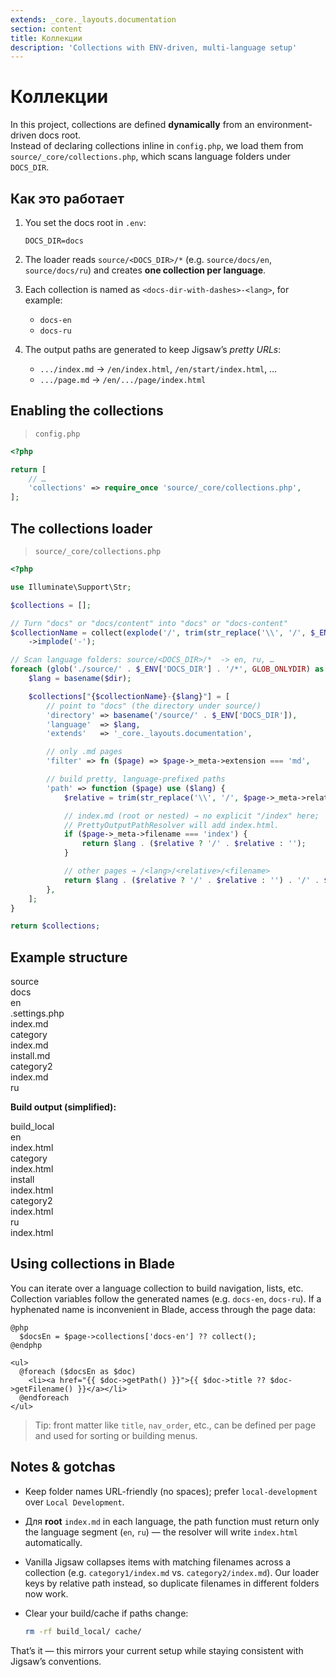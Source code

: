 ```yaml
---
extends: _core._layouts.documentation
section: content
title: Коллекции
description: 'Collections with ENV-driven, multi-language setup'
---
```


# Коллекции

In this project, collections are defined **dynamically** from an environment-driven docs root.  
Instead of declaring collections inline in `config.php`, we load them from `source/_core/collections.php`, which scans language folders under `DOCS_DIR`.

## Как это работает

1. You set the docs root in `.env`:

   ```text
   DOCS_DIR=docs
   ```

2. The loader reads `source/<DOCS_DIR>/*` (e.g. `source/docs/en`, `source/docs/ru`) and creates **one collection per language**.

3. Each collection is named as `<docs-dir-with-dashes>-<lang>`, for example:

   - `docs-en`
   - `docs-ru`

4. The output paths are generated to keep Jigsaw’s _pretty URLs_:
   - `.../index.md` → `/en/index.html`, `/en/start/index.html`, …
   - `.../page.md` → `/en/.../page/index.html`

## Enabling the collections

> `config.php`

```php
<?php

return [
    // …
    'collections' => require_once 'source/_core/collections.php',
];
```

## The collections loader

> `source/_core/collections.php`

```php
<?php

use Illuminate\Support\Str;

$collections = [];

// Turn "docs" or "docs/content" into "docs" or "docs-content"
$collectionName = collect(explode('/', trim(str_replace('\\', '/', $_ENV['DOCS_DIR']), '/')))
    ->implode('-');

// Scan language folders: source/<DOCS_DIR>/*  -> en, ru, …
foreach (glob('./source/' . $_ENV['DOCS_DIR'] . '/*', GLOB_ONLYDIR) as $dir) {
    $lang = basename($dir);

    $collections["{$collectionName}-{$lang}"] = [
        // point to "docs" (the directory under source/)
        'directory' => basename('/source/' . $_ENV['DOCS_DIR']),
        'language'  => $lang,
        'extends'   => '_core._layouts.documentation',

        // only .md pages
        'filter' => fn ($page) => $page->_meta->extension === 'md',

        // build pretty, language-prefixed paths
        'path' => function ($page) use ($lang) {
            $relative = trim(str_replace('\\', '/', $page->_meta->relativePath), '/');

            // index.md (root or nested) → no explicit "/index" here;
            // PrettyOutputPathResolver will add index.html.
            if ($page->_meta->filename === 'index') {
                return $lang . ($relative ? '/' . $relative : '');
            }

            // other pages → /<lang>/<relative>/<filename>
            return $lang . ($relative ? '/' . $relative : '') . '/' . $page->_meta->filename;
        },
    ];
}

return $collections;
```

## Example structure

<div class="files">
  <div class="folder folder--open">
    source
    <div class="folder folder--open">
      docs
      <div class="folder folder--open">
        en
        <div class="file">.settings.php</div>
        <div class="file">index.md</div>
        <div class="folder folder--open">
          category
          <div class="file">index.md</div>
          <div class="file">install.md</div>
        </div>
        <div class="folder folder--open">
          category2
          <div class="file">index.md</div>
        </div>
      </div>
    </div>
    <div class="folder">ru</div>
  </div>
</div>

**Build output (simplified):**

<div class="files">
  <div class="folder folder--open">
    build_local
    <div class="folder folder--open">
      en
      <div class="file">index.html</div>
      <div class="folder folder--open">
        category
        <div class="file">index.html</div>
        <div class="folder folder--open">
          install
          <div class="file">index.html</div>
        </div>
      </div>
      <div class="folder folder--open">
        category2
        <div class="file">index.html</div>
      </div>
    </div>
  </div>
  <div class="folder folder--open">
    ru
    <div class="file">index.html</div>
  </div>
</div>

## Using collections in Blade

You can iterate over a language collection to build navigation, lists, etc.  
Collection variables follow the generated names (e.g. `docs-en`, `docs-ru`). If a hyphenated name is inconvenient in Blade, access through the page data:

```blade
@php
  $docsEn = $page->collections['docs-en'] ?? collect();
@endphp

<ul>
  @foreach ($docsEn as $doc)
    <li><a href="{{ $doc->getPath() }}">{{ $doc->title ?? $doc->getFilename() }}</a></li>
  @endforeach
</ul>
```

> Tip: front matter like `title`, `nav_order`, etc., can be defined per page and used for sorting or building menus.

## Notes & gotchas

- Keep folder names URL-friendly (no spaces); prefer `local-development` over `Local Development`.
- Для **root** `index.md` in each language, the path function must return only the language segment (`en`, `ru`) — the resolver will write `index.html` automatically.
- Vanilla Jigsaw collapses items with matching filenames across a collection (e.g. `category1/index.md` vs. `category2/index.md`). Our loader keys by relative path instead, so duplicate filenames in different folders now work.
- Clear your build/cache if paths change:

  ```bash
  rm -rf build_local/ cache/
  ```

That’s it — this mirrors your current setup while staying consistent with Jigsaw’s conventions.
